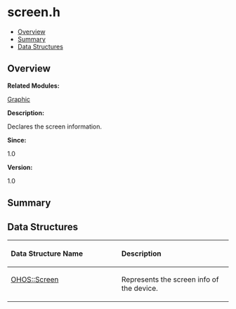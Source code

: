 # screen.h<a name="EN-US_TOPIC_0000001055198110"></a>

-   [Overview](#section727075053165629)
-   [Summary](#section331414971165629)
-   [Data Structures](#nested-classes)

## **Overview**<a name="section727075053165629"></a>

**Related Modules:**

[Graphic](graphic.md)

**Description:**

Declares the screen information. 

**Since:**

1.0

**Version:**

1.0

## **Summary**<a name="section331414971165629"></a>

## Data Structures<a name="nested-classes"></a>

<a name="table182030462165629"></a>
<table><thead align="left"><tr id="row278646186165629"><th class="cellrowborder" valign="top" width="50%" id="mcps1.1.3.1.1"><p id="p689694086165629"><a name="p689694086165629"></a><a name="p689694086165629"></a>Data Structure Name</p>
</th>
<th class="cellrowborder" valign="top" width="50%" id="mcps1.1.3.1.2"><p id="p1618120327165629"><a name="p1618120327165629"></a><a name="p1618120327165629"></a>Description</p>
</th>
</tr>
</thead>
<tbody><tr id="row461915762165629"><td class="cellrowborder" valign="top" width="50%" headers="mcps1.1.3.1.1 "><p id="p1656942007165629"><a name="p1656942007165629"></a><a name="p1656942007165629"></a><a href="ohos-screen.md">OHOS::Screen</a></p>
</td>
<td class="cellrowborder" valign="top" width="50%" headers="mcps1.1.3.1.2 "><p id="p127757525165629"><a name="p127757525165629"></a><a name="p127757525165629"></a>Represents the screen info of the device. </p>
</td>
</tr>
</tbody>
</table>

